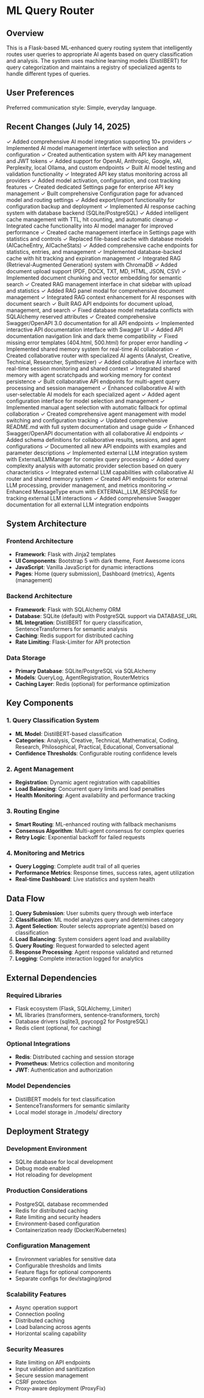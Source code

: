 # ML Query Router

## Overview

This is a Flask-based ML-enhanced query routing system that intelligently routes user queries to appropriate AI agents based on query classification and analysis. The system uses machine learning models (DistilBERT) for query categorization and maintains a registry of specialized agents to handle different types of queries.

## User Preferences

Preferred communication style: Simple, everyday language.

## Recent Changes (July 14, 2025)

✓ Added comprehensive AI model integration supporting 10+ providers
✓ Implemented AI model management interface with selection and configuration
✓ Created authentication system with API key management and JWT tokens
✓ Added support for OpenAI, Anthropic, Google, xAI, Perplexity, local Ollama, and custom endpoints
✓ Built AI model testing and validation functionality
✓ Integrated API key status monitoring across all providers
✓ Added model activation, configuration, and cost tracking features
✓ Created dedicated Settings page for enterprise API key management
✓ Built comprehensive Configuration page for advanced model and routing settings
✓ Added export/import functionality for configuration backup and deployment
✓ Implemented AI response caching system with database backend (SQLite/PostgreSQL)
✓ Added intelligent cache management with TTL, hit counting, and automatic cleanup
✓ Integrated cache functionality into AI model manager for improved performance
✓ Created cache management interface in Settings page with statistics and controls
✓ Replaced file-based cache with database models (AICacheEntry, AICacheStats)
✓ Added comprehensive cache endpoints for statistics, entries, and management
✓ Implemented database-backed cache with hit tracking and expiration management
✓ Integrated RAG (Retrieval-Augmented Generation) system with ChromaDB
✓ Added document upload support (PDF, DOCX, TXT, MD, HTML, JSON, CSV)
✓ Implemented document chunking and vector embedding for semantic search
✓ Created RAG management interface in chat sidebar with upload and statistics
✓ Added RAG panel modal for comprehensive document management
✓ Integrated RAG context enhancement for AI responses with document search
✓ Built RAG API endpoints for document upload, management, and search
✓ Fixed database model metadata conflicts with SQLAlchemy reserved attributes
✓ Created comprehensive Swagger/OpenAPI 3.0 documentation for all API endpoints
✓ Implemented interactive API documentation interface with Swagger UI
✓ Added API documentation navigation link and dark theme compatibility
✓ Fixed missing error templates (404.html, 500.html) for proper error handling
✓ Implemented shared memory system for real-time AI collaboration
✓ Created collaborative router with specialized AI agents (Analyst, Creative, Technical, Researcher, Synthesizer)
✓ Added collaborative AI interface with real-time session monitoring and shared context
✓ Integrated shared memory with agent scratchpads and working memory for context persistence
✓ Built collaborative API endpoints for multi-agent query processing and session management
✓ Enhanced collaborative AI with user-selectable AI models for each specialized agent
✓ Added agent configuration interface for model selection and management
✓ Implemented manual agent selection with automatic fallback for optimal collaboration
✓ Created comprehensive agent management with model switching and configuration tracking
✓ Updated comprehensive README.md with full system documentation and usage guide
✓ Enhanced Swagger/OpenAPI documentation with all collaborative AI endpoints
✓ Added schema definitions for collaborative results, sessions, and agent configurations
✓ Documented all new API endpoints with examples and parameter descriptions
✓ Implemented external LLM integration system with ExternalLLMManager for complex query processing
✓ Added query complexity analysis with automatic provider selection based on query characteristics
✓ Integrated external LLM capabilities with collaborative AI router and shared memory system
✓ Created API endpoints for external LLM processing, provider management, and metrics monitoring
✓ Enhanced MessageType enum with EXTERNAL_LLM_RESPONSE for tracking external LLM interactions
✓ Added comprehensive Swagger documentation for all external LLM integration endpoints

## System Architecture

### Frontend Architecture
- **Framework**: Flask with Jinja2 templates
- **UI Components**: Bootstrap 5 with dark theme, Font Awesome icons
- **JavaScript**: Vanilla JavaScript for dynamic interactions
- **Pages**: Home (query submission), Dashboard (metrics), Agents (management)

### Backend Architecture
- **Framework**: Flask with SQLAlchemy ORM
- **Database**: SQLite (default) with PostgreSQL support via DATABASE_URL
- **ML Integration**: DistilBERT for query classification, SentenceTransformers for semantic analysis
- **Caching**: Redis support for distributed caching
- **Rate Limiting**: Flask-Limiter for API protection

### Data Storage
- **Primary Database**: SQLite/PostgreSQL via SQLAlchemy
- **Models**: QueryLog, AgentRegistration, RouterMetrics
- **Caching Layer**: Redis (optional) for performance optimization

## Key Components

### 1. Query Classification System
- **ML Model**: DistilBERT-based classification
- **Categories**: Analysis, Creative, Technical, Mathematical, Coding, Research, Philosophical, Practical, Educational, Conversational
- **Confidence Thresholds**: Configurable routing confidence levels

### 2. Agent Management
- **Registration**: Dynamic agent registration with capabilities
- **Load Balancing**: Concurrent query limits and load penalties
- **Health Monitoring**: Agent availability and performance tracking

### 3. Routing Engine
- **Smart Routing**: ML-enhanced routing with fallback mechanisms
- **Consensus Algorithm**: Multi-agent consensus for complex queries
- **Retry Logic**: Exponential backoff for failed requests

### 4. Monitoring and Metrics
- **Query Logging**: Complete audit trail of all queries
- **Performance Metrics**: Response times, success rates, agent utilization
- **Real-time Dashboard**: Live statistics and system health

## Data Flow

1. **Query Submission**: User submits query through web interface
2. **Classification**: ML model analyzes query and determines category
3. **Agent Selection**: Router selects appropriate agent(s) based on classification
4. **Load Balancing**: System considers agent load and availability
5. **Query Routing**: Request forwarded to selected agent
6. **Response Processing**: Agent response validated and returned
7. **Logging**: Complete interaction logged for analytics

## External Dependencies

### Required Libraries
- Flask ecosystem (Flask, SQLAlchemy, Limiter)
- ML libraries (transformers, sentence-transformers, torch)
- Database drivers (sqlite3, psycopg2 for PostgreSQL)
- Redis client (optional, for caching)

### Optional Integrations
- **Redis**: Distributed caching and session storage
- **Prometheus**: Metrics collection and monitoring
- **JWT**: Authentication and authorization

### Model Dependencies
- DistilBERT models for text classification
- SentenceTransformers for semantic similarity
- Local model storage in ./models/ directory

## Deployment Strategy

### Development Environment
- SQLite database for local development
- Debug mode enabled
- Hot reloading for development

### Production Considerations
- PostgreSQL database recommended
- Redis for distributed caching
- Rate limiting and security headers
- Environment-based configuration
- Containerization ready (Docker/Kubernetes)

### Configuration Management
- Environment variables for sensitive data
- Configurable thresholds and limits
- Feature flags for optional components
- Separate configs for dev/staging/prod

### Scalability Features
- Async operation support
- Connection pooling
- Distributed caching
- Load balancing across agents
- Horizontal scaling capability

### Security Measures
- Rate limiting on API endpoints
- Input validation and sanitization
- Secure session management
- CSRF protection
- Proxy-aware deployment (ProxyFix)